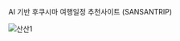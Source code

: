AI 기반 후쿠시마 여행일정 추천사이트 (SANSANTRIP)

![산산1](https://github.com/user-attachments/assets/e1838ee4-60f4-4373-a434-0a69fbfe301f)
